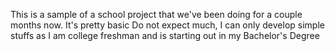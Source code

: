 This is a sample of a school project that we've been doing for a couple months now. It's pretty basic
Do not expect much, I can only develop simple stuffs as I am college freshman and is starting out in my Bachelor's Degree
